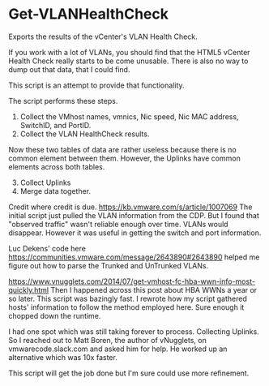 # Get-VLANHealthCheck
Exports the results of the vCenter's VLAN Health Check.

If you work with a lot of VLANs, you should find that the HTML5 vCenter Health Check really starts to be come unusable.
There is also no way to dump out that data, that I could find.

This script is an attempt to provide that functionality.

The script performs these steps.
1. Collect the VMhost names, vmnics, Nic speed, Nic MAC address, SwitchID, and PortID.
2. Collect the VLAN HealthCheck results.

Now these two tables of data are rather useless because there is no common element between them.
However, the Uplinks have common elements across both tables.

3. Collect Uplinks
4. Merge data together.


Credit where credit is due.
https://kb.vmware.com/s/article/1007069
The initial script just pulled the VLAN information from the CDP. But I found that "observed traffic" wasn't reliable enough over time. VLANs would disappear. However it was useful in getting the switch and port information.

Luc Dekens' code here https://communities.vmware.com/message/2643890#2643890 helped me figure out how to parse the Trunked and UnTrunked VLANs.

https://www.vnugglets.com/2014/07/get-vmhost-fc-hba-wwn-info-most-quickly.html
Then I happened across this post about HBA WWNs a year or so later.
This script was bazingly fast. I rewrote how my script gathered hosts' information to follow the method employed here. Sure enough it chopped down the runtime.

I had one spot which was still taking forever to process. Collecting Uplinks. So I reached out to Matt Boren, the author of vNugglets, on vmwarecode.slack.com and asked him for help. He worked up an alternative which was 10x faster.

This script will get the job done but I'm sure could use more refinement. 
